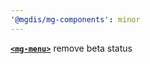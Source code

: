 ```yaml
---
'@mgdis/mg-components': minor
---
```


[**`<mg-menu>`**](./?path=/docs/beta-menus-mg-menu--mg-menu) remove beta status
